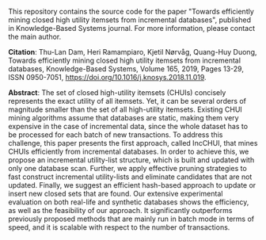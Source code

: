 This repository contains the source code for the paper "Towards efficiently mining closed high utility itemsets from incremental databases", published in Knowledge-Based Systems journal. For more information, please contact the main author.

**Citation**:
Thu-Lan Dam, Heri Ramampiaro, Kjetil Nørvåg, Quang-Huy Duong, Towards efficiently mining closed high utility itemsets from incremental databases, Knowledge-Based Systems, Volume 165, 2019, Pages 13-29, ISSN 0950-7051, https://doi.org/10.1016/j.knosys.2018.11.019.

**Abstract**:
The set of closed high-utility itemsets (CHUIs) concisely represents the exact utility of all itemsets. Yet, it can be several orders of magnitude smaller than the set of all high-utility itemsets. Existing CHUI mining algorithms assume that databases are static, making them very expensive in the case of incremental data, since the whole dataset has to be processed for each batch of new transactions. To address this challenge, this paper presents the first approach, called IncCHUI, that mines CHUIs efficiently from incremental databases. In order to achieve this, we propose an incremental utility-list structure, which is built and updated with only one database scan. Further, we apply effective pruning strategies to fast construct incremental utility-lists and eliminate candidates that are not updated. Finally, we suggest an efficient hash-based approach to update or insert new closed sets that are found. Our extensive experimental evaluation on both real-life and synthetic databases shows the efficiency, as well as the feasibility of our approach. It significantly outperforms previously proposed methods that are mainly run in batch mode in terms of speed, and it is scalable with respect to the number of transactions.
